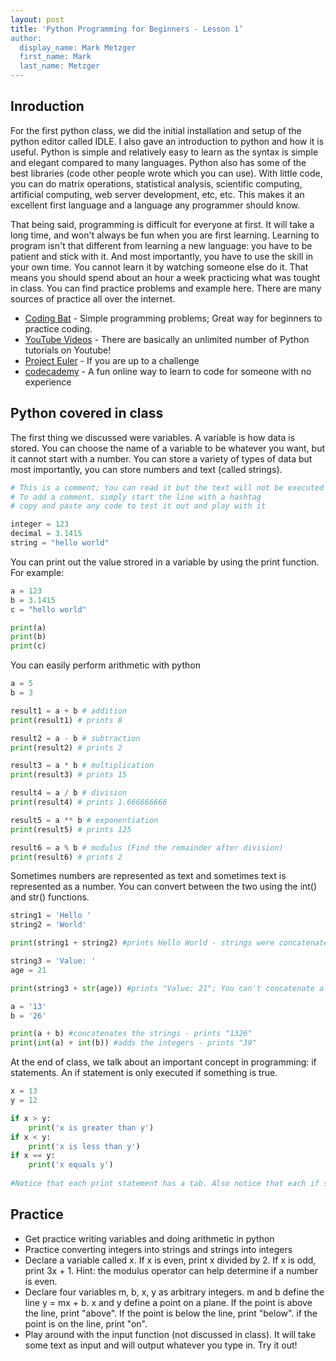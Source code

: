 ```yaml
---
layout: post
title: 'Python Programming for Beginners - Lesson 1’
author:
  display_name: Mark Metzger
  first_name: Mark
  last_name: Metzger
---
```



## Inroduction

For the first python class, we did the initial installation and setup of the python editor called IDLE. I also gave an introduction to python and how it is useful. Python is simple and relatively easy to learn as the syntax is simple and elegant compared to many languages. Python also has some of the best libraries (code other people wrote which you can use). With little code, you can do matrix operations, statistical analysis, scientific computing, artificial computing, web server development, etc, etc. This makes it an excellent first language and a language any programmer should know.

That being said, programming is difficult for everyone at first. It will take a long time, and won't always be fun when you are first learning. Learning to program isn't that different from learning a new language: you have to be patient and stick with it. And most importantly, you have to use the skill in your own time. You cannot learn it by watching someone else do it. That means you should spend about an hour a week practicing what was tought in class. You can find practice problems and example here. There are many sources of practice all over the internet.

* [Coding Bat](http://codingbat.com/python) - Simple programming problems; Great way for beginners to practice coding.
* [YouTube Videos](https://www.youtube.com/results?search_query=Python+tutorial) - There are basically an unlimited number of Python tutorials on Youtube!
* [Project Euler](https://projecteuler.net/archives) - If you are up to a challenge
* [codecademy](https://www.codecademy.com/) - A fun online way to learn to code for someone with no experience

## Python covered in class

The first thing we discussed were variables. A variable is how data is stored. You can choose the name of a variable to be whatever you want, but it cannot start with a number. You can store a variety of types of data but most importantly, you can store numbers and text (called strings).

```python
# This is a comment; You can read it but the text will not be executed
# To add a comment, simply start the line with a hashtag
# copy and paste any code to test it out and play with it

integer = 123
decimal = 3.1415
string = "hello world"
```

You can print out the value strored in a variable by using the print function. For example: 

```python
a = 123
b = 3.1415
c = "hello world"

print(a)
print(b)
print(c)
```

You can easily perform arithmetic with python

```python
a = 5
b = 3

result1 = a + b # addition
print(result1) # prints 8

result2 = a - b # subtraction
print(result2) # prints 2

result3 = a * b # multiplication
print(result3) # prints 15

result4 = a / b # division
print(result4) # prints 1.666666666

result5 = a ** b # exponentiation
print(result5) # prints 125

result6 = a % b # modulus (Find the remainder after division)
print(result6) # prints 2
```

Sometimes numbers are represented as text and sometimes text is represented as a number. You can convert between the two using the int() and str() functions.


```python
string1 = 'Hello '
string2 = 'World'

print(string1 + string2) #prints Hello World - strings were concatenated

string3 = 'Value: '
age = 21

print(string3 + str(age)) #prints "Value: 21"; You can't concatenate a number and text without first converting the number to text with the str() function

a = '13'
b = '26'

print(a + b) #concatenates the strings - prints "1326"
print(int(a) + int(b)) #adds the integers - prints "39"
```

At the end of class, we talk about an important concept in programming: if statements. An if statement is only executed if something is true.

```python
x = 13
y = 12

if x > y:
	print('x is greater than y')
if x < y:
	print('x is less than y')
if x == y:
	print('x equals y')
    
#Notice that each print statement has a tab. Also notice that each if statemnts has a colon after it. This is python syntax.
```


## Practice

* Get practice writing variables and doing arithmetic in python
* Practice converting integers into strings and strings into integers
* Declare a variable called x. If x is even, print x divided by 2. If x is odd, print 3x + 1. Hint: the modulus operator can help determine if a number is even.
* Declare four variables m, b, x, y as arbitrary integers. m and b define the line y = mx + b. x and y define a point on a plane. If the point is above the line, print "above". If the point is below the line, print "below". if the point is on the line, print "on".
* Play around with the input function (not discussed in class). It will take some text as input and will output whatever you type in. Try it out!